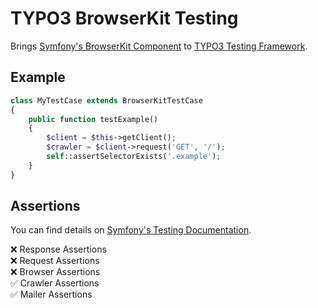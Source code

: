 # TYPO3 BrowserKit Testing

Brings [Symfony's BrowserKit Component](https://github.com/symfony/browser-kit) to [TYPO3 Testing Framework](https://github.com/TYPO3/testing-framework).

## Example

```php
class MyTestCase extends BrowserKitTestCase
{
    public function testExample()
    {
        $client = $this->getClient();
        $crawler = $client->request('GET', '/');
        self::assertSelectorExists('.example');
    }
}
```

## Assertions

You can find details on [Symfony's Testing Documentation](https://symfony.com/doc/current/testing.html#testing-the-response-assertions).

❌ Response Assertions<br>
❌ Request Assertions<br>
❌ Browser Assertions<br>
✅ Crawler Assertions<br>
✅ Mailer Assertions<br>
